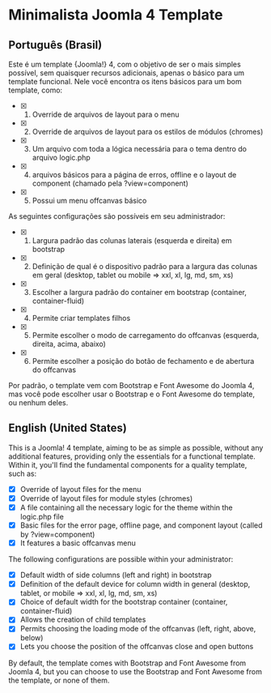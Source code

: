 # Minimalista Joomla 4 Template
## Português (Brasil)
<!-- definição  e descrição do template -->
Este é um template {Joomla!} 4, com o objetivo de ser o mais simples possível, sem quaisquer recursos adicionais, apenas o básico para um template funcional.
Nele você encontra os itens básicos para um bom template, como:
- [x] 1. Override de arquivos de layout para o menu
- [x] 2. Override de arquivos de layout para os estilos de módulos (chromes)
- [x] 3. Um arquivo com toda a lógica necessária para o tema dentro do arquivo logic.php
- [x] 4. arquivos básicos para a página de erros, offline e o layout de component (chamado pela ?view=component)
- [x] 5. Possui um menu offcanvas básico

As seguintes configurações são possíveis em seu administrador:
- [x] 1. Largura padrão das colunas laterais (esquerda e direita) em bootstrap
- [x] 2. Definição de qual é o dispositivo padrão para a largura das colunas em geral (desktop, tablet ou mobile => xxl, xl, lg, md, sm, xs)
- [x] 3. Escolher a largura padrão do container em bootstrap (container, container-fluid)
- [x] 4. Permite criar templates filhos
- [x] 5. Permite escolher o modo de carregamento do offcanvas (esquerda, direita, acima, abaixo)
- [x] 6. Permite escolher a posição do botão de fechamento e de abertura do offcanvas

Por padrão, o template vem com Bootstrap e Font Awesome do Joomla 4, mas você pode escolher usar o Bootstrap e o Font Awesome do template, ou nenhum deles.



## English (United States)
<!-- definition and description of the template -->
This is a Joomla! 4 template, aiming to be as simple as possible, without any additional features, providing only the essentials for a functional template. Within it, you'll find the fundamental components for a quality template, such as:

- [x] Override of layout files for the menu
- [x] Override of layout files for module styles (chromes)
- [x] A file containing all the necessary logic for the theme within the logic.php file
- [x] Basic files for the error page, offline page, and component layout (called by ?view=component)
- [x] It features a basic offcanvas menu

The following configurations are possible within your administrator:

- [x] Default width of side columns (left and right) in bootstrap
- [x] Definition of the default device for column width in general (desktop, tablet, or mobile => xxl, xl, lg, md, sm, xs)
- [x] Choice of default width for the bootstrap container (container, container-fluid)
- [x] Allows the creation of child templates
- [x] Permits choosing the loading mode of the offcanvas (left, right, above, below)
- [x] Lets you choose the position of the offcanvas close and open buttons

By default, the template comes with Bootstrap and Font Awesome from Joomla 4, but you can choose to use the Bootstrap and Font Awesome from the template, or none of them.



